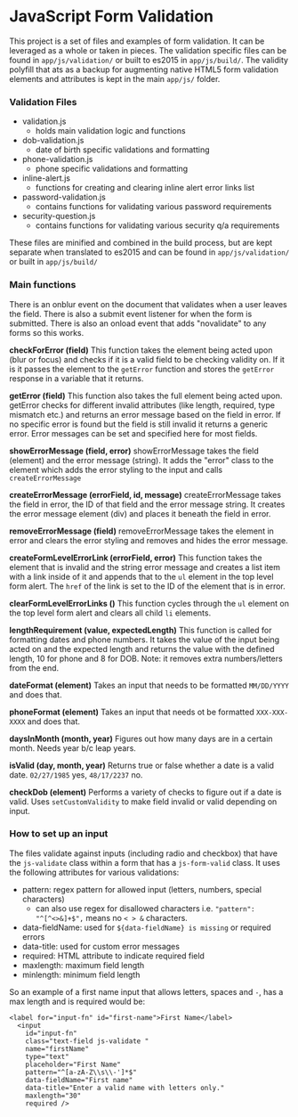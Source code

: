 # JavaScript Form Validation

This project is a set of files and examples of form validation. It can be leveraged as a whole or taken in pieces. The validation specific files can be found in `app/js/validation/` or built to es2015 in `app/js/build/`. The validity polyfill that ats as a backup for augmenting native HTML5 form validation elements and attributes is kept in the main `app/js/` folder.

### Validation Files
- validation.js
    - holds main validation logic and functions
- dob-validation.js
    - date of birth specific validations and formatting
- phone-validation.js
    - phone specific validations and formatting
- inline-alert.js
   - functions for creating and clearing inline alert error links list
- password-validation.js
    - contains functions for validating various password requirements
- security-question.js
    - contains functions for validating various security q/a requirements

These files are minified and combined in the build process, but are kept separate when translated to es2015 and can be found in `app/js/validation/` or built in `app/js/build/`

### Main functions

There is an onblur event on the document that validates when a user leaves the field. There is also a submit event listener for when the form is submitted. There is also an onload event that adds "novalidate" to any forms so this works.

**checkForError (field)**
This function takes the element being acted upon (blur or focus) and checks if it is a valid field to be checking validity on. If it is it passes the element to the `getError` function and stores the `getError` response in a variable that it returns.

**getError (field)**
This function also takes the full element being acted upon. getError checks for different invalid attributes (like length, required, type mismatch etc.) and returns an error message based on the field in error. If no specific error is found but the field is still invalid it returns a generic error. Error messages can be set and specified here for most fields.

**showErrorMessage (field, error)**
showErrorMessage takes the field (element) and the error message (string). It adds the "error" class to the element which adds the error styling to the input and calls `createErrorMessage`

**createErrorMessage (errorField, id, message)**
createErrorMessage takes the field in error, the ID of that field and the error message string. It creates the error message element (div) and places it beneath the field in error.

**removeErrorMessage (field)**
removeErrorMessage takes the element in error and clears the error styling and removes and hides the error message.

**createFormLevelErrorLink (errorField, error)**
This function takes the element that is invalid and the string error message and creates a list item with a link inside of it and appends that to the `ul` element in the top level form alert. The `href` of the link is set to the ID of the element that is in error.

**clearFormLevelErrorLinks ()**
This function cycles through the `ul` element on the top level form alert and clears all child `li` elements.

**lengthRequirement (value, expectedLength)**
This function is called for formatting dates and phone numbers. It takes the value of the input being acted on and the expected length and returns the value with the defined length, 10 for phone and 8 for DOB. Note: it removes extra numbers/letters from the end.

**dateFormat (element)**
Takes an input that needs to be formatted `MM/DD/YYYY` and does that.

**phoneFormat (element)**
Takes an input that needs ot be formatted `XXX-XXX-XXXX` and does that.

**daysInMonth (month, year)**
Figures out how many days are in a certain month. Needs year b/c leap years.

**isValid (day, month, year)**
Returns true or false whether a date is a valid date. `02/27/1985` yes, `48/17/2237` no.

**checkDob (element)**
Performs a variety of checks to figure out if a date is valid. Uses `setCustomValidity` to make field invalid or valid depending on input.

### How to set up an input
The files validate against inputs (including radio and checkbox) that have the `js-validate` class within a form that has a `js-form-valid` class. It uses the following attributes for various validations:
- pattern: regex pattern for allowed input (letters, numbers, special characters)
    - can also use regex for disallowed characters i.e. `"pattern": "^[^<>&]+$",` means no `< > &` characters.
- data-fieldName: used for `${data-fieldName} is missing` or required errors
- data-title: used for custom error messages
- required: HTML attribute to indicate required field
- maxlength: maximum field length
- minlength: minimum field length

So an example of a first name input that allows letters, spaces and `-`, has a max length and is required would be:
```
<label for="input-fn" id="first-name">First Name</label>
  <input
    id="input-fn"
    class="text-field js-validate "
    name="firstName"
    type="text"
    placeholder="First Name"
    pattern="^[a-zA-Z\\s\\-']*$"
    data-fieldName="First name"
    data-title="Enter a valid name with letters only."
    maxlength="30"
    required />
```
